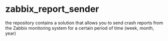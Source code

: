 # zabbix_report_sender
the repository contains a solution that allows you to send crash reports from the Zabbix monitoring system for a certain period of time (week, month, year)
